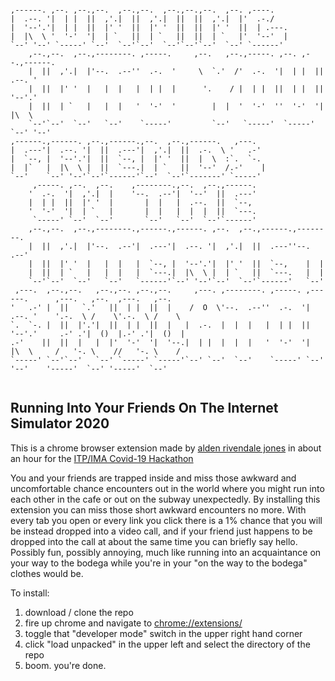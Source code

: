 ```
                                                                                                             
,------. ,--. ,--.,--.  ,--.,--.  ,--.,--.,--.  ,--. ,----.                                                  
|  .--. '|  | |  ||  ,'.|  ||  ,'.|  ||  ||  ,'.|  |'  .-./                                                  
|  '--'.'|  | |  ||  |' '  ||  |' '  ||  ||  |' '  ||  | .---.                                               
|  |\  \ '  '-'  '|  | `   ||  | `   ||  ||  | `   |'  '--'  |                                               
`--' '--' `-----' `--'  `--'`--'  `--'`--'`--'  `--' `------'                                                
    ,--.,--.  ,--.,--------. ,-----.     ,--.   ,--.,-----. ,--. ,--.,------.                                
    |  ||  ,'.|  |'--.  .--''  .-.  '     \  `.'  /'  .-.  '|  | |  ||  .--. '                               
    |  ||  |' '  |   |  |   |  | |  |      '.    / |  | |  ||  | |  ||  '--'.'                               
    |  ||  | `   |   |  |   '  '-'  '        |  |  '  '-'  ''  '-'  '|  |\  \                                
    `--'`--'  `--'   `--'    `-----'         `--'   `-----'  `-----' `--' '--'                               
,------.,------. ,--.,------.,--.  ,--.,------.   ,---.                                                      
|  .---'|  .--. '|  ||  .---'|  ,'.|  ||  .-.  \ '   .-'                                                     
|  `--, |  '--'.'|  ||  `--, |  |' '  ||  |  \  :`.  `-.                                                     
|  |`   |  |\  \ |  ||  `---.|  | `   ||  '--'  /.-'    |                                                    
`--'    `--' '--'`--'`------'`--'  `--'`-------' `-----'                                                     
     ,-----. ,--.  ,--.    ,--------.,--.  ,--.,------.                                                      
    '  .-.  '|  ,'.|  |    '--.  .--'|  '--'  ||  .---'                                                      
    |  | |  ||  |' '  |       |  |   |  .--.  ||  `--,                                                       
    '  '-'  '|  | `   |       |  |   |  |  |  ||  `---.                                                      
     `-----' `--'  `--'       `--'   `--'  `--'`------'                                                      
    ,--.,--.  ,--.,--------.,------.,------. ,--.  ,--.,------.,--------.                                    
    |  ||  ,'.|  |'--.  .--'|  .---'|  .--. '|  ,'.|  ||  .---''--.  .--'                                    
    |  ||  |' '  |   |  |   |  `--, |  '--'.'|  |' '  ||  `--,    |  |                                       
    |  ||  | `   |   |  |   |  `---.|  |\  \ |  | `   ||  `---.   |  |                                       
    `--'`--'  `--'   `--'   `------'`--' '--'`--'  `--'`------'   `--'                                       
 ,---.  ,--.,--.   ,--.,--. ,--.,--.     ,---. ,--------. ,-----. ,------.      ,---.   ,--.  ,---.   ,--.   
'   .-' |  ||   `.'   ||  | |  ||  |    /  O  \'--.  .--''  .-.  '|  .--. '    '.-.  \ /    \'.-.  \ /    \  
`.  `-. |  ||  |'.'|  ||  | |  ||  |   |  .-.  |  |  |   |  | |  ||  '--'.'     .-' .'|  ()  |.-' .'|  ()  | 
.-'    ||  ||  |   |  |'  '-'  '|  '--.|  | |  |  |  |   '  '-'  '|  |\  \     /   '-. \    //   '-. \    /  
`-----' `--'`--'   `--' `-----' `-----'`--' `--'  `--'    `-----' `--' '--'    '-----'  `--' '-----'  `--'   
                                                                                                                                            
```

## Running Into Your Friends On The Internet Simulator 2020

This is a chrome browser extension made by [alden rivendale jones](http://alden.website) in about an hour for the [ITP/IMA Covid-19 Hackathon](https://hackagainstcovid-19.org/)

You and your friends are trapped inside and miss those awkward and uncomfortable chance encounters out in the world where you might run into each other in the cafe or out on the subway unexpectedly. By installing this extension you can miss those short awkward encounters no more. With every tab you open or every link you click there is a 1% chance that you will be instead dropped into a video call, and if your friend just happens to be dropped into the call at about the same time you can briefly say hello. Possibly fun, possibly annoying, much like running into an acquaintance on your way to the bodega while you're in your "on the way to the bodega" clothes would be.

To install:
1. download / clone the repo
2. fire up chrome and navigate to [chrome://extensions/](chrome://extensions/)
3. toggle that "developer mode" switch in the upper right hand corner
4. click "load unpacked" in the upper left and select the directory of the repo
5. boom. you're done.